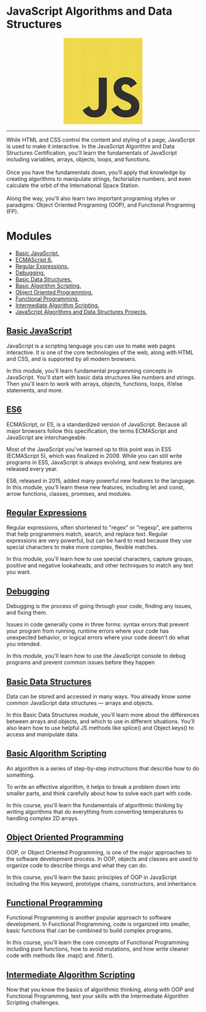 # JavaScript Algorithms and Data Structures
<p align="center">
  <img src="https://github.com/modhtanmay/JavaScript-Algorithms-and-DataStructures/blob/master/Images/OIP.jpeg" />
</p>
<hr>
While HTML and CSS control the content and styling of a page, JavaScript is used to make it interactive. In the JavaScript Algorithm and Data Structures Certification, you'll learn the fundamentals of JavaScript including variables, arrays, objects, loops, and functions.
<br><br>
Once you have the fundamentals down, you'll apply that knowledge by creating algorithms to manipulate strings, factorialize numbers, and even calculate the orbit of the International Space Station.
<br><br>
Along the way, you'll also learn two important programing styles or paradigms: Object Oriented Programing (OOP), and Functional Programing (FP).

# Modules
* [Basic JavaScript.](https://github.com/modhtanmay/JavaScript-Algorithms-and-DataStructures/tree/master/01.%20Basic%20Javascript)
* [ECMAScript 6.](https://github.com/modhtanmay/JavaScript-Algorithms-and-DataStructures/tree/master/02.%20ES6)
* [Regular Expressions.](https://github.com/modhtanmay/JavaScript-Algorithms-and-DataStructures/tree/master/03.%20Regular%20Expressions)
* [Debugging.](https://github.com/modhtanmay/JavaScript-Algorithms-and-DataStructures/tree/master/04.%20Debugging)
* [Basic Data Structures.](https://github.com/modhtanmay/JavaScript-Algorithms-and-DataStructures/tree/master/05.%20Basic%20Data%20Structures)
* [Basic Algorithm Scripting.](https://github.com/modhtanmay/JavaScript-Algorithms-and-DataStructures/tree/master/06.%20Basic%20Algorithm%20Scripting)
* [Object Oriented Programming.](https://github.com/modhtanmay/JavaScript-Algorithms-and-DataStructures/tree/master/07.%20Object%20Oriented%20Programming)
* [Functional Programming.](#)
* [Intermediate Algorithm Scripting.](#)
* [JavaScript Algorithms and Data Structures Projects.](#)

##  [Basic JavaScript](https://github.com/modhtanmay/JavaScript-Algorithms-and-DataStructures/tree/master/01.%20Basic%20Javascript)
JavaScript is a scripting language you can use to make web pages interactive. It is one of the core technologies of the web, along with HTML and CSS, and is supported by all modern browsers.

In this module, you'll learn fundamental programming concepts in JavaScript. You'll start with basic data structures like numbers and strings. Then you'll learn to work with arrays, objects, functions, loops, if/else statements, and more.

## [ES6](https://github.com/modhtanmay/JavaScript-Algorithms-and-DataStructures/tree/master/02.%20ES6)
ECMAScript, or ES, is a standardized version of JavaScript. Because all major browsers follow this specification, the terms ECMAScript and JavaScript are interchangeable.

Most of the JavaScript you've learned up to this point was in ES5 (ECMAScript 5), which was finalized in 2009. While you can still write programs in ES5, JavaScript is always evolving, and new features are released every year.

ES6, released in 2015, added many powerful new features to the language. In this module, you'll learn these new features, including let and const, arrow functions, classes, promises, and modules.

## [Regular Expressions](https://github.com/modhtanmay/JavaScript-Algorithms-and-DataStructures/tree/master/03.%20Regular%20Expressions)
Regular expressions, often shortened to "regex" or "regexp", are patterns that help programmers match, search, and replace text. Regular expressions are very powerful, but can be hard to read because they use special characters to make more complex, flexible matches.

In this module, you'll learn how to use special characters, capture groups, positive and negative lookaheads, and other techniques to match any text you want.

## [Debugging](https://github.com/modhtanmay/JavaScript-Algorithms-and-DataStructures/tree/master/04.%20Debugging)
Debugging is the process of going through your code, finding any issues, and fixing them.

Issues in code generally come in three forms: syntax errors that prevent your program from running, runtime errors where your code has unexpected behavior, or logical errors where your code doesn't do what you intended.

In this module, you'll learn how to use the JavaScript console to debug programs and prevent common issues before they happen

## [Basic Data Structures](https://github.com/modhtanmay/JavaScript-Algorithms-and-DataStructures/tree/master/05.%20Basic%20Data%20Structures)
Data can be stored and accessed in many ways. You already know some common JavaScript data structures — arrays and objects.

In this Basic Data Structures module, you'll learn more about the differences between arrays and objects, and which to use in different situations. You'll also learn how to use helpful JS methods like splice() and Object.keys() to access and manipulate data.

## [Basic Algorithm Scripting](https://github.com/modhtanmay/JavaScript-Algorithms-and-DataStructures/tree/master/06.%20Basic%20Algorithm%20Scripting)
An algorithm is a series of step-by-step instructions that describe how to do something.

To write an effective algorithm, it helps to break a problem down into smaller parts, and think carefully about how to solve each part with code.

In this course, you'll learn the fundamentals of algorithmic thinking by writing algorithms that do everything from converting temperatures to handling complex 2D arrays.

## [Object Oriented Programming](https://github.com/modhtanmay/JavaScript-Algorithms-and-DataStructures/tree/master/07.%20Object%20Oriented%20Programming)
OOP, or Object Oriented Programming, is one of the major approaches to the software development process. In OOP, objects and classes are used to organize code to describe things and what they can do.

In this course, you'll learn the basic principles of OOP in JavaScript including the this keyword, prototype chains, constructors, and inheritance.

## [Functional Programming](#)
Functional Programming is another popular approach to software development. In Functional Programming, code is organized into smaller, basic functions that can be combined to build complex programs.

In this course, you'll learn the core concepts of Functional Programming including pure functions, how to avoid mutations, and how write cleaner code with methods like .map() and .filter().

## [Intermediate Algorithm Scripting](#)
Now that you know the basics of algorithmic thinking, along with OOP and Functional Programming, test your skills with the Intermediate Algorithm Scripting challenges.